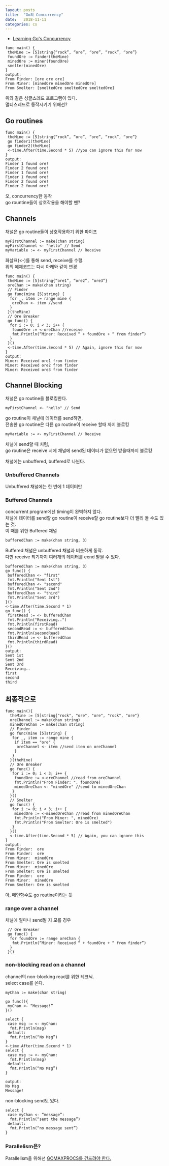 ```yaml
---
layout: posts
title:  "Go의 Concurrency"
date:   2018-11-11
categories: cs
---
```

- [Learning Go's Concurrency](https://medium.com/@trevor4e/learning-gos-concurrency-through-illustrations-8c4aff603b3)
```
func main() {
 theMine := [5]string{“rock”, “ore”, “ore”, “rock”, “ore”}
 foundOre := finder(theMine)
 minedOre := miner(foundOre)
 smelter(minedOre)
}
output:
From Finder: [ore ore ore]
From Miner: [minedOre minedOre minedOre]
From Smelter: [smeltedOre smeltedOre smeltedOre]
```
위와 같은 싱글스레드 프로그램이 있다.  
멀티스레드로 동작시키기 위해선?

## Go routines
```
func main() {
 theMine := [5]string{“rock”, “ore”, “ore”, “rock”, “ore”}
 go finder1(theMine)
 go finder2(theMine)
 <-time.After(time.Second * 5) //you can ignore this for now
}
output: 
Finder 1 found ore!
Finder 2 found ore!
Finder 1 found ore!
Finder 1 found ore!
Finder 2 found ore!
Finder 2 found ore!
```
오, concurrency한 동작  
go rountine들이 상호작용을 해야할 땐?

## Channels
채널은 go routine들이 상호작용하기 위한 파이프  
```
myFirstChannel := make(chan string)
myFirstChannel <- "hello" // Send
myVariable := <- myFirstChannel // Receive
```
화살표(<-)를 통해 send, receive를 수행.  
위의 예제코드는 다시 아래와 같이 변경
```
func main() {
 theMine := [5]string{“ore1”, “ore2”, “ore3”}
 oreChan := make(chan string)
 // Finder
 go func(mine [5]string) {
  for _, item := range mine {
   oreChan <- item //send
  }
 }(theMine)
 // Ore Breaker
 go func() {
  for i := 0; i < 3; i++ {
   foundOre := <-oreChan //receive
   fmt.Println(“Miner: Received “ + foundOre + “ from finder”)
  }
 }()
 <-time.After(time.Second * 5) // Again, ignore this for now
}
output:
Miner: Received ore1 from finder
Miner: Received ore2 from finder
Miner: Received ore3 from finder
```

## Channel Blocking
채널은 go routine을 블로킹한다.
```
myFirstChannel <- "hello" // Send
```
go routine이 채널에 데이터를 send하면,  
전송한 go routine은 다른 go routine이 receive 할때 까지 블로킹
```
myVariable := <- myFirstChannel // Receive
```
채널에 send할 때 처럼,  
go routine은 receive 시에 채널에 send된 데이터가 없으면 받을때까지 블로킹  
  
채널에는 unbuffered, buffered로 나뉜다.
### Unbuffered Channels
Unbuffered 채널에는 한 번에 1 데이터만  

### Buffered Channels
concurrent program에선 timing이 완벽하지 않다.  
채널에 데이터를 send할 go routine이 receive할 go routine보다 더 빨리 돌 수도 있는 것.  
이 때를 위한 Buffered 채널
```
bufferedChan := make(chan string, 3)
```
Buffered 채널은 unbuffered 채널과 비숫하게 동작.  
다만 receive 되기까지 여러개의 데이터를 eend 받을 수 있다.
```
bufferedChan := make(chan string, 3)
go func() {
 bufferedChan <- "first"
 fmt.Println("Sent 1st")
 bufferedChan <- "second"
 fmt.Println("Sent 2nd")
 bufferedChan <- "third"
 fmt.Println("Sent 3rd")
}()
<-time.After(time.Second * 1)
go func() {
 firstRead := <- bufferedChan
 fmt.Println("Receiving..")
 fmt.Println(firstRead)
 secondRead := <- bufferedChan
 fmt.Println(secondRead)
 thirdRead := <- bufferedChan
 fmt.Println(thirdRead)
}()
output: 
Sent 1st
Sent 2nd
Sent 3rd
Receiving..
first
second
third
```

## 최종적으로
```
func main(){
  theMine := [5]string{"rock", "ore", "ore", "rock", "ore"}
  oreChannel := make(chan string)
  minedOreChan := make(chan string)
  // Finder
  go func(mine [5]string) {
   for _, item := range mine {
    if item == "ore" {
     oreChannel <- item //send item on oreChannel
    }
   }
  }(theMine)
  // Ore Breaker
  go func() {
   for i := 0; i < 3; i++ {
    foundOre := <-oreChannel //read from oreChannel
    fmt.Println("From Finder: ", foundOre)
    minedOreChan <- "minedOre" //send to minedOreChan
   }
  }()
  // Smelter
  go func() {
   for i := 0; i < 3; i++ {
    minedOre := <-minedOreChan //read from minedOreChan
    fmt.Println("From Miner: ", minedOre)
    fmt.Println("From Smelter: Ore is smelted")
   }
  }()
  <-time.After(time.Second * 5) // Again, you can ignore this
}
output:
From Finder:  ore
From Finder:  ore
From Miner:  minedOre
From Smelter: Ore is smelted
From Miner:  minedOre
From Smelter: Ore is smelted
From Finder:  ore
From Miner:  minedOre
From Smelter: Ore is smelted
```

아, 메인함수도 go routine이라는 듯

### range over a channel
채널에 얼마나 send될 지 모를 경우
``` 
 // Ore Breaker
 go func() {
  for foundOre := range oreChan {
   fmt.Println(“Miner: Received “ + foundOre + “ from finder”)
  }
 }()
```

### non-blocking read on a channel
channel의 non-blocking read를 위한 테크닉.  
select case를 쓴다.  
```
myChan := make(chan string)
 
go func(){
 myChan <- “Message!”
}()
 
select {
 case msg := <- myChan:
  fmt.Println(msg)
 default:
  fmt.Println(“No Msg”)
}
<-time.After(time.Second * 1)
select {
 case msg := <- myChan:
  fmt.Println(msg)
 default:
  fmt.Println(“No Msg”)
}

output:
No Msg
Message!
```
non-blocking send도 있다.
```
select {
 case myChan <- “message”:
  fmt.Println(“sent the message”)
 default:
  fmt.Println(“no message sent”)
}
```

### Parallelism은?
Parallelism을 위해선 [GOMAXPROCS를 건드려야 한다.](https://www.ardanlabs.com/blog/2014/01/concurrency-goroutines-and-gomaxprocs.html)
